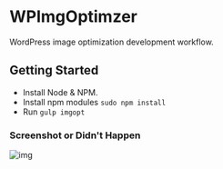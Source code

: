 # WPImgOptimzer
WordPress image optimization development workflow.

## Getting Started

- Install Node & NPM.
- Install npm modules `sudo npm install`
- Run `gulp imgopt`

### Screenshot or Didn't Happen

![img](https://i.imgur.com/gOer7kv.png)
